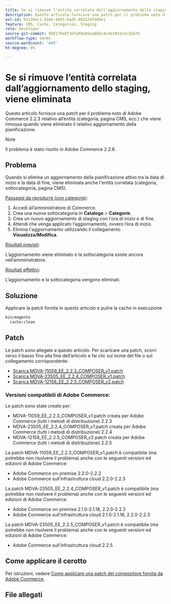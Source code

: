 ```yaml
---
title: Se si rimuove l’entità correlata dall’aggiornamento dello staging, viene eliminata
description: Questo articolo fornisce una patch per il problema noto di Adobe Commerce 2.2.3 relativo all’entità (categoria, pagina CMS, ecc.) che viene rimossa quando viene eliminato il relativo aggiornamento della pianificazione.
exl-id: 91138ac1-916e-4dd1-bad5-892524fdd9e1
feature: CMS, Cache, Categories, Staging
role: Developer
source-git-commit: 958179e0f3efe08e65ea8b0c4c4e1015e3c5bb76
workflow-type: tm+mt
source-wordcount: '443'
ht-degree: 0%

---
```


# Se si rimuove l’entità correlata dall’aggiornamento dello staging, viene eliminata

Questo articolo fornisce una patch per il problema noto di Adobe Commerce 2.2.3 relativo all’entità (categoria, pagina CMS, ecc.) che viene rimossa quando viene eliminato il relativo aggiornamento della pianificazione.

>[!NOTE]
>
>Il problema è stato risolto in Adobe Commerce 2.2.6.

## Problema

Quando si elimina un aggiornamento della pianificazione attivo tra la data di inizio e la data di fine, viene eliminata anche l&#39;entità correlata (categoria, sottocategoria, pagina CMS).

<u>Passaggi da riprodurre (con categorie)</u>:

1. Accedi all’amministratore di Commerce.
1. Crea una nuova sottocategoria in **Catalogo** > **Categorie**.
1. Crea un nuovo aggiornamento di staging con l&#39;ora di inizio e di fine.
1. Attendi che venga applicato l’aggiornamento, ovvero l’ora di inizio.
1. Elimina l&#39;aggiornamento utilizzando il collegamento **Visualizza/Modifica**.

<u>Risultati previsti</u>:

L’aggiornamento viene eliminato e la sottocategoria esiste ancora nell’amministratore.

<u>Risultati effettivi</u>:

L’aggiornamento e la sottocategoria vengono eliminati.

## Soluzione

Applicare la patch fornita in questo articolo e pulire la cache in esecuzione

```bash
bin/magento
  cache:clean
```

## Patch

Le patch sono allegate a questo articolo. Per scaricare una patch, scorri verso il basso fino alla fine dell’articolo e fai clic sul nome del file o sul collegamento corrispondente:

* [Scarica MDVA-11059\_EE\_2.2.3\_COMPOSER\_v1.patch](assets/MDVA-11059_EE_2.2.3_COMPOSER_v1.patch.zip)
* [Scarica MDVA-23505\_EE\_2.2.4\_COMPOSER\_v1.patch](assets/MDVA-23505_EE_2.2.4_COMPOSER_v1.patch.zip)
* [Scarica MDVA-12158\_EE\_2.2.5\_COMPOSER\_v2.patch](assets/MDVA-12158_EE_2.2.5_COMPOSER_v2.patch.zip)

### Versioni compatibili di Adobe Commerce:

Le patch sono state create per:

* MDVA-11059\_EE\_2.2.3\_COMPOSER\_v1.patch creata per Adobe Commerce (tutti i metodi di distribuzione) 2.2.3
* MDVA-23505\_EE\_2.2.4\_COMPOSER\_v1.patch creata per Adobe Commerce (tutti i metodi di distribuzione) 2.2.4
* MDVA-12158\_EE\_2.2.5\_COMPOSER\_v2.patch creata per Adobe Commerce (tutti i metodi di distribuzione) 2.2.5

La patch MDVA-11059\_EE\_2.2.3\_COMPOSER\_v1.patch è compatibile (ma potrebbe non risolvere il problema) anche con le seguenti versioni ed edizioni di Adobe Commerce:

* Adobe Commerce on-premise 2.2.0-2.2.2
* Adobe Commerce sull’infrastruttura cloud 2.2.0-2.2.3

La patch MDVA-23505\_EE\_2.2.4\_COMPOSER\_v1.patch è compatibile (ma potrebbe non risolvere il problema) anche con le seguenti versioni ed edizioni di Adobe Commerce:

* Adobe Commerce on-premise 2.1.0-2.1.18, 2.2.0-2.2.3
* Adobe Commerce sull’infrastruttura cloud 2.1.0-2.1.18, 2.2.0-2.2.3

La patch MDVA-23505\_EE\_2.2.5\_COMPOSER\_v1.patch è compatibile (ma potrebbe non risolvere il problema) anche con le seguenti versioni ed edizioni di Adobe Commerce:

* Adobe Commerce sull’infrastruttura cloud 2.2.5

## Come applicare il cerotto

Per istruzioni, vedere [Come applicare una patch del compositore fornita da Adobe Commerce](/help/how-to/general/how-to-apply-a-composer-patch-provided-by-magento.md).

## File allegati

